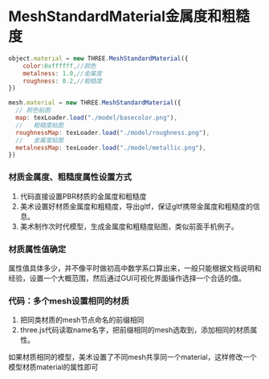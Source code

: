 
# MeshStandardMaterial金属度和粗糙度

```js
object.material = new THREE.MeshStandardMaterial({
    color:0xffffff,//颜色
    metalness: 1.0,//金属度
    roughness: 0.2,//粗糙度
})
```
```js
mesh.material = new THREE.MeshStandardMaterial({
  // 颜色贴图
  map: texLoader.load("./model/basecolor.png"), 
  //   粗糙度贴图
  roughnessMap: texLoader.load("./model/roughness.png"),
  //   金属度贴图 
  metalnessMap: texLoader.load("./model/metallic.png"), 
})
```
### 材质金属度、粗糙度属性设置方式

1. 代码直接设置PBR材质的金属度和粗糙度
2. 美术设置好材质金属度和粗糙度，导出gltf，保证gltf携带金属度和粗糙度的信息。
3. 美术制作次时代模型，生成金属度和粗糙度贴图，类似前面手机例子。

### 材质属性值确定

属性值具体多少，并不像平时做初高中数学系口算出来，一般只能根据文档说明和经验，设置一个大概范围，然后通过GUI可视化界面操作选择一个合适的值。


### 代码：多个mesh设置相同的材质

1. 把同类材质的mesh节点命名的前缀相同
2. three.js代码读取name名字，把前缀相同的mesh选取到，添加相同的材质属性。


如果材质相同的模型，美术设置了不同mesh共享同一个material，这样修改一个模型材质material的属性即可